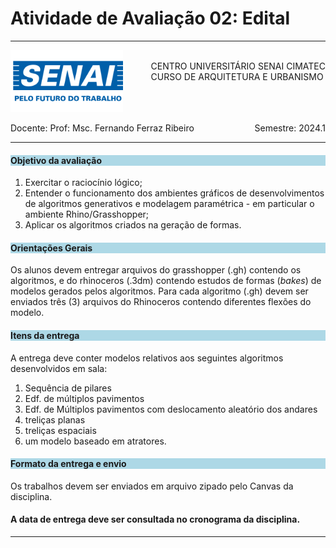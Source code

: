 # Atividade de Avaliação 02: Edital 

-----

<div style= "align: top;">

<span style="float: left;">
<img src="../../../figs_gerais/senai_logo.png" width="180">

</span>
<span style="float: right;"><br>
CENTRO UNIVERSITÁRIO SENAI CIMATEC <br>
CURSO DE ARQUITETURA E URBANISMO

</span>


</div>

<br><br><br><br><br><br>


<div>
    <span style="float: left;">Docente: Prof: Msc. Fernando Ferraz Ribeiro</span>
    <span style="float: right;">Semestre: 2024.1</span>
</div>



<br>

---


<h4 style="background : lightblue;">

Objetivo da avaliação

</h4>

1. Exercitar o raciocínio lógico;
2. Entender o funcionamento dos ambientes gráficos de desenvolvimentos de algoritmos generativos e modelagem paramétrica - em particular o ambiente Rhino/Grasshopper;
3. Aplicar os algoritmos criados na geração de formas.

<h4 style="background:lightblue">
Orientações Gerais
</h4>

Os alunos devem entregar arquivos do grasshopper (.gh) contendo os algoritmos, e do rhinoceros (.3dm) contendo estudos de formas (*bakes*) de modelos gerados pelos algoritmos. Para cada algoritmo (.gh) devem ser enviados três (3) arquivos do Rhinoceros contendo diferentes flexões do modelo.

<h4 style="background:lightblue">
Itens da entrega
</h4>

A entrega deve conter modelos relativos aos seguintes algoritmos desenvolvidos em sala:

1. Sequência de pilares
2. Edf. de múltiplos pavimentos
3. Edf. de Múltiplos pavimentos com deslocamento aleatório dos andares
4. treliças planas
5. treliças espaciais
6. um modelo baseado em atratores.

<h4 style="background:lightblue"> Formato da entrega e envio</h4>

  Os trabalhos devem ser enviados em arquivo zipado pelo Canvas da disciplina.


#### A data de entrega deve ser consultada no cronograma da disciplina.

_______________